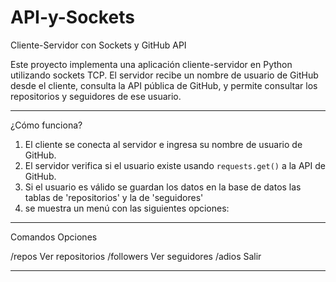 # API-y-Sockets

Cliente-Servidor con Sockets y GitHub API

Este proyecto implementa una aplicación cliente-servidor en Python utilizando sockets TCP. El servidor recibe un nombre de usuario de GitHub desde el cliente, consulta la API pública de GitHub, y permite consultar los repositorios y seguidores de ese usuario.

---

¿Cómo funciona?

1. El cliente se conecta al servidor e ingresa su nombre de usuario de GitHub.
2. El servidor verifica si el usuario existe usando `requests.get()` a la API de GitHub.
3. Si el usuario es válido se guardan los datos en la base de datos las tablas de 'repositorios' y la de 'seguidores' 
4. se muestra un menú con las siguientes opciones:

-----------------------------------
Comandos      Opciones

/repos         Ver repositorios
/followers     Ver seguidores
/adios         Salir 

-----------------------------------



